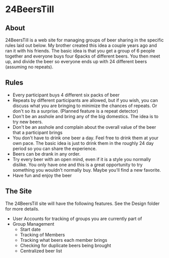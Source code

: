 # 24BeersTill

## About
24BeersTill is a web site for managing groups of beer sharing in the specific rules laid out below. My brother created
this idea a couple years ago and ran it with his friends. The basic idea is that you get a group of 6 people together
and everyone buys four 6packs of different beers. You then meet up, and divide the beer so everyone ends up with 24
different beers (assuming no repeats).

## Rules
* Every participant buys 4 different six packs of beer
* Repeats by different participants are allowed, but if you wish, you can discuss what you are bringing to minimize the
chances of repeats. Or don't so its a surprise. (Planned feature is a repeat detector)
* Don't be an asshole and bring any of the big domestics. The idea is to try new beers.
* Don't be an asshole and complain about the overall value of the beer that a participant brings
* You don't have to drink one beer a day. Feel free to drink them at your own pace. The basic idea is just to drink them
in the roughly 24 day period so you can share the experience.
* Beers can be drank in any order.
* Try every beer with an open mind, even if it is a style you normally dislike. You only have one and this is a great
opportunity to try something you wouldn’t normally buy. Maybe you'll find a new favorite.
* Have fun and enjoy the beer

## The Site
The 24BeersTill site will have the following features. See the Design folder for more details.
* User Accounts for tracking of groups you are currently part of
* Group Management
    * Start date
    * Tracking of Members
    * Tracking what beers each member brings
    * Checking for duplicate beers being brought
    * Centralized beer list
